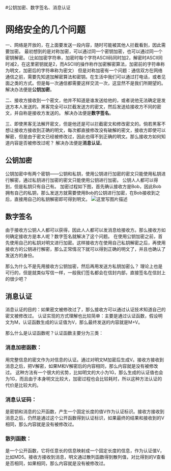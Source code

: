 #公钥加密、数字签名、消息认证
# 网络安全的几个问题

一、网络是开放的，在上面要发送一段内容，随时可能被其他人拦截看到，因此需要加密。  最初想到的是对称加密，可以通过同一个密钥加密，也可以通过同一个密钥解密。（比如加密字符串，加密时每个字符ASCII码同时加2，解密时ASCII同时减2，在这里密钥就是2，而ASCII的操作称作加密解密算法，加密前的字符串称为明文，加密后的字符串称为密文）  但是对称加密有一个问题：通信双方在网络通信之前，需要先知道加解密算法和密钥。在生活中我们可以通过打电话，或者见面之类的方式。但是每一次通信都需要这样交流一次，这显然不是我们所期望的。  解决办法便是**公钥加密**。

二、接收方接收到一个密文，他并不知道是谁发送给他的，或者说他无法确定是发送方本人发送的。黑客完全可以拦截发送方的密文，然后发送给接收方不同的密文，并自称是接收方发送的。  解决办法便是**数字签名**。

三、即使黑客无法解开密文，但是他还是可以拦截密文和修改密文的。倘若黑客不想让接收方接收到正确的明文，每次都直接修改没有破解的密文，接收方即使可以解密，但是由于密文已经被修改过，因此也得不到正确的明文。那么接收方如何知道内容是否被修改过呢？  解决办法便是**消息认证**。

## 公钥加密

公钥加密中有两个密钥——公钥和私钥，使用公钥进行加密的密文只能使用私钥进行解密，通过私钥进行加密的密文只能使用公钥进行加密。  公钥人人都可以得到，但是私钥只有自己有。  加密过程如下图，首先确认接收方是Bob，因此Bob拥有自己的私钥，那么发送方就需要使用Bob的公钥进行加密，在Bob接收到之后，直接用自己的私钥解密即可得到明文。  <img src="https://img-blog.csdn.net/201805051053153?watermark/2/text/aHR0cHM6Ly9ibG9nLmNzZG4ubmV0L0RvdWJsZTJoYW8=/font/5a6L5L2T/fontsize/400/fill/I0JBQkFCMA==/dissolve/70" alt="这里写图片描述" title="">

## 数字签名

由于接收方公钥人人都可以获得，因此人人都可以发消息给接收方。那么接收方如何确定接收方是本人呢？数字签名就解决了这个问题。  在使用公钥加密之前，首先使用自己的私钥对明文进行加密。这样接收方在使用自己私钥解密之后，再使用接收方的公钥进行解密，那么正常情况下就可以得到正确的明文了，并且也确认了发送方的身份。

那么为什么不是先用接收方公钥加密，然后再用发送方私钥加密么？  理论上也是可行的，但是就类似写信一样，一般我们签名都会在信封内部，直接签名在信封上的很少吧？

## 消息认证

消息认证的目的：如果密文被修改过了，那么接收方可以通过认证技术知道自己的密文被修改过。  认证实现的方式理解也比较简单：主要是通过认证函数，假设明文为M，认证函数生成的认证值为V，那么最终发送的内容就是M+V。

那么什么是认证函数呢？认证函数主要分为三类：

### 消息加密函数：

用完整信息的密文作为对信息的认证。通过对明文M加密后生成V。接收方接收到消息之后，把V解密，如果M和V解密后的内容相同，那么内容就是没有被修改过。  这种方法有一个很大的劣势，比如明文的大小为1G，那么生成的认证值也会为1G，而且由于本身明文比较大，加密过程也会比较耗时，所以这种方法认证的代价是比较大的。

### 消息认证码：

是密钥和消息的公开函数，产生一个固定长度的值V作为认证标识。接收方接收到消息之后，仍然是通过这个公开函数得到认证标识，如果最终的结果和接收到的V相同，那么内容就是没有被修改过。

### 散列函数：

是一个公开函数，它将任意长的信息映射成一个固定长度的信息，作为认证值V，比如MD5。接收方接收到消息，明文通过散列函数得到散列值，对比得到的V查看是否相同，如果相同，那么内容就是没有被修改过。
